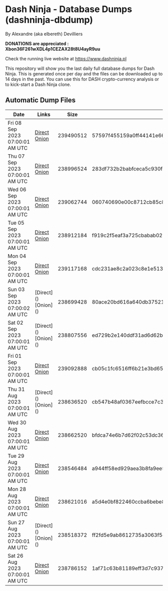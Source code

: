 # Dash Ninja - Database Dumps (dashninja-dbdump)
By Alexandre (aka elbereth) Devilliers

**DONATIONS are appreciated : Xbon36F261wXDL4p1CEZAX28t8U4ayR9uu**

Check the running live website at https://www.dashninja.pl

This repository will show you the last daily full database dumps for Dash Ninja. This is generated once per day and the files can be downloaded up to 14 days in the past.
You can use this for DASH crypto-currency analysis or to kick-start a Dash Ninja clone.


## Automatic Dump Files
| Date | Links | Size | SHA256 |
|--|--|--|--|
| Fri 08 Sep 2023 07:00:01 AM UTC | [Direct](https://oshi.at/mqva) [Onion](http://5ety7tpkim5me6eszuwcje7bmy25pbtrjtue7zkqqgziljwqy3rrikqd.onion/mqva) | 239490512 | 57597f455159a0ff44141e668a9a986649b59a84188fd41b19c452e919bb5c68 | 
| Thu 07 Sep 2023 07:00:01 AM UTC | [Direct](https://oshi.at/kyEHG) [Onion](http://5ety7tpkim5me6eszuwcje7bmy25pbtrjtue7zkqqgziljwqy3rrikqd.onion/kyEHG) | 238996524 | 283df732b2babfceca5c930f12f1f3a5cceb7bda51abfad2383a60468b1728f9 | 
| Wed 06 Sep 2023 07:00:01 AM UTC | [Direct](https://oshi.at/jkrH) [Onion](http://5ety7tpkim5me6eszuwcje7bmy25pbtrjtue7zkqqgziljwqy3rrikqd.onion/jkrH) | 239062744 | 060740690e00c8712cb85c8d7ef8073289811a75df5108256df847f85484a103 | 
| Tue 05 Sep 2023 07:00:01 AM UTC | [Direct](https://oshi.at/LYCC) [Onion](http://5ety7tpkim5me6eszuwcje7bmy25pbtrjtue7zkqqgziljwqy3rrikqd.onion/LYCC) | 238912184 | f919c2f5eaf3a725cbabab02b2be0c4296dce1f62f43ac9f3c2f79adf1f39060 | 
| Mon 04 Sep 2023 07:00:01 AM UTC | [Direct](https://oshi.at/eWqB) [Onion](http://5ety7tpkim5me6eszuwcje7bmy25pbtrjtue7zkqqgziljwqy3rrikqd.onion/eWqB) | 239117168 | cdc231ae8c2a023c8e1e513484b1ad8cb6fa177ecef69761cd9d8df7084f733b | 
| Sun 03 Sep 2023 07:00:02 AM UTC | [Direct](</body></html>) [Onion](</body></html>) | 238699428 | 80ace20bd616a640db375210284158d9dfeca4e2b372fe2eb60c722546182777 | 
| Sat 02 Sep 2023 07:00:01 AM UTC | [Direct](</body></html>) [Onion](</body></html>) | 238807556 | ed729b2e140ddf31ad6d62bddbd587d089f1489ca84788200e423962b2740ede | 
| Fri 01 Sep 2023 07:00:01 AM UTC | [Direct](https://oshi.at/imwb) [Onion](http://5ety7tpkim5me6eszuwcje7bmy25pbtrjtue7zkqqgziljwqy3rrikqd.onion/imwb) | 239092888 | cb05c1fc6516ff6b21e3bd65cadd0c9b7c07b97a5da55bd18bf86b0b1b85671c | 
| Thu 31 Aug 2023 07:00:01 AM UTC | [Direct](</body></html>) [Onion](</body></html>) | 238636520 | cb547b48af0367eefbcce7c34caf7e1fe0d8d0d47519e34af0bb6f40d28ee614 | 
| Wed 30 Aug 2023 07:00:01 AM UTC | [Direct](https://oshi.at/tDEY) [Onion](http://5ety7tpkim5me6eszuwcje7bmy25pbtrjtue7zkqqgziljwqy3rrikqd.onion/tDEY) | 238662520 | bfdca74e6b7d62f02c53dc36c186c5d87df30ad550dc2598f2900c95dc813da7 | 
| Tue 29 Aug 2023 07:00:01 AM UTC | [Direct](https://oshi.at/dLBu) [Onion](http://5ety7tpkim5me6eszuwcje7bmy25pbtrjtue7zkqqgziljwqy3rrikqd.onion/dLBu) | 238546484 | a944ff58ed929aea3b8fa9ee5e1b3ecfd05826c46fceb9221b3ade377bc5df06 | 
| Mon 28 Aug 2023 07:00:01 AM UTC | [Direct](https://oshi.at/Fbio) [Onion](http://5ety7tpkim5me6eszuwcje7bmy25pbtrjtue7zkqqgziljwqy3rrikqd.onion/Fbio) | 238621016 | a5d4e0bf822460ccba6bebe89d6f208229573f004006aeadcaa5d63657b020d0 | 
| Sun 27 Aug 2023 07:00:01 AM UTC | [Direct](</body></html>) [Onion](</body></html>) | 238518372 | ff2fd5e9ab8612735a3063f5dfdaea0915666c47546f84459c5549c35303e26e | 
| Sat 26 Aug 2023 07:00:01 AM UTC | [Direct](https://oshi.at/pNmV) [Onion](http://5ety7tpkim5me6eszuwcje7bmy25pbtrjtue7zkqqgziljwqy3rrikqd.onion/pNmV) | 238786152 | 1af71c63b81189eff3d7c93790ee47c703d6c346e493edade0e154404283dba8 | 
